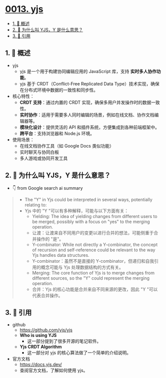 # [0013. yjs](https://github.com/tnotesjs/TNotes.git-notes/tree/main/notes/0013.%20yjs)

<!-- region:toc -->

- [1. 📝 概述](#1--概述)
- [2. 🤔 为什么叫 YJS，Y 是什么意思？](#2--为什么叫-yjsy-是什么意思)
- [3. 🔗 引用](#3--引用)

<!-- endregion:toc -->

## 1. 📝 概述

- yjs
  - yjs 是一个用于构建协同编辑应用的 JavaScript 库，支持 **实时多人协作功能**。
  - yjs 基于 CRDT（Conflict-Free Replicated Data Type）技术实现，确保在分布式环境中数据的一致性和同步性。
- 核心特性：
  - **CRDT 支持**：通过内置的 CRDT 实现，确保多用户并发操作时的数据一致性。
  - **实时协作**：适用于需要多人同时编辑的场景，例如在线文档、协作文档编辑器等。
  - **模块化设计**：提供灵活的 API 和插件系统，方便集成到各种前端框架中。
  - **跨平台**：支持浏览器和 Node.js 环境。
- 使用场景：
  - 在线文档协作工具（如 Google Docs 类似功能）
  - 实时聊天与协同白板
  - 多人游戏或协同开发工具

## 2. 🤔 为什么叫 YJS，Y 是什么意思？

- 👇 from Google search ai summary

> - The "Y" in Yjs could be interpreted in several ways, potentially relating to:
> - Yjs 中的 "Y "可以有多种解释，可能与以下方面有关：
>   - Yielding: The idea of yielding changes from different users to be merged, possibly with a focus on "yes" to the merging operation.
>   - 让渡：让渡来自不同用户的变更以进行合并的想法，可能侧重于合并操作的 "是"。
>   - Y-combinator: While not directly a Y-combinator, the concept of recursion and self-reference could be relevant to the way Yjs handles data structures.
>   - Y-combinator：虽然不是直接的 Y-combinator，但递归和自我引用的概念可能与 Yjs 处理数据结构的方式有关。
>   - Merging: The core function of Yjs is to merge changes from different sources, so the "Y" could represent the merging operation.
>   - 合并：Yjs 的核心功能是合并来自不同来源的更改，因此 "Y "可以代表合并操作。

## 3. 🔗 引用

- github
  - https://github.com/yjs/yjs
  - **Who is using YJS**
    - 这一部分提到了很多开源的笔记软件。
  - **Yjs CRDT Algorithm**
    - 这一部分对 yjs 的核心算法做了一个简单的介绍说明。
- 官方文档
  - https://docs.yjs.dev/
  - 查阅官方文档，了解如何使用 yjs。
